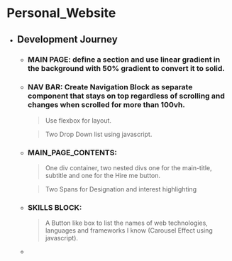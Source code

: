 # Personal_Website

- ## Development Journey

  - ### MAIN PAGE: define a section and use linear gradient in the background with 50% gradient to convert it to solid.
  - ### NAV BAR: Create Navigation Block as separate component that stays on top regardless of scrolling and changes when scrolled for more than 100vh.

    > Use flexbox for layout.

    > Two Drop Down list using javascript.

  - ### MAIN_PAGE_CONTENTS:

    > One div container, two nested divs one for the main-title, subtitle and one for the Hire me button.

    > Two Spans for Designation and interest highlighting

  - ### SKILLS BLOCK:
    > A Button like box to list the names of web technologies, languages and frameworks I know (Carousel Effect using javascript).
  -
